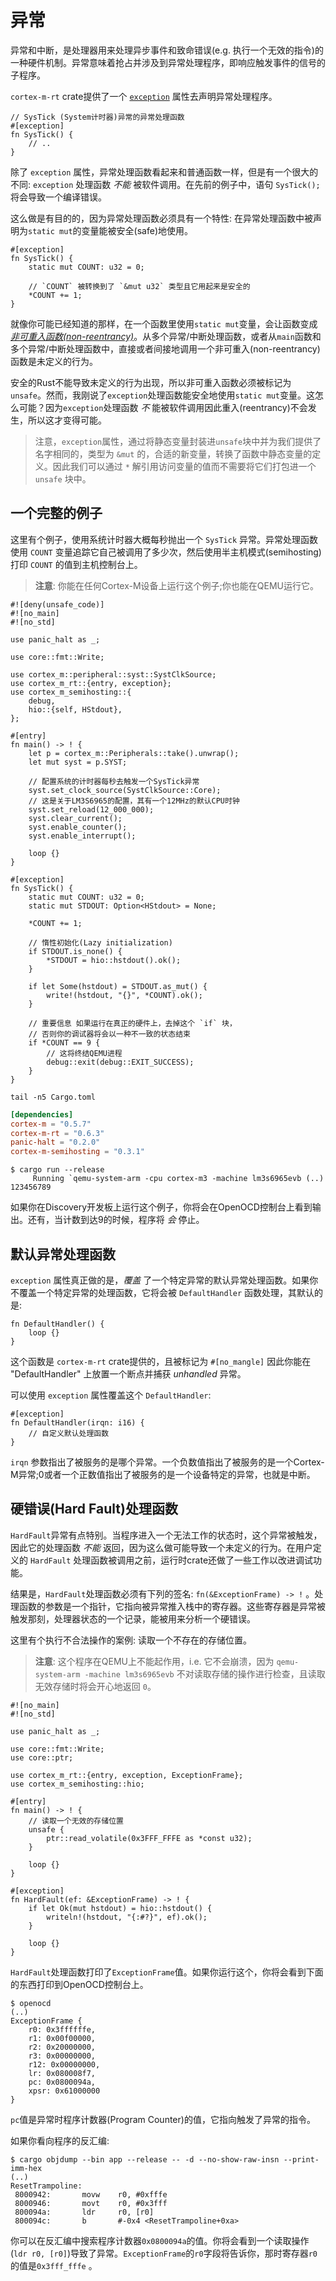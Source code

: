 # 异常

异常和中断，是处理器用来处理异步事件和致命错误(e.g. 执行一个无效的指令)的一种硬件机制。异常意味着抢占并涉及到异常处理程序，即响应触发事件的信号的子程序。

`cortex-m-rt` crate提供了一个 [`exception`] 属性去声明异常处理程序。

[`exception`]: https://docs.rs/cortex-m-rt-macros/latest/cortex_m_rt_macros/attr.exception.html

``` rust,ignore
// SysTick (System计时器)异常的异常处理函数
#[exception]
fn SysTick() {
    // ..
}
```

除了 `exception` 属性，异常处理函数看起来和普通函数一样，但是有一个很大的不同: `exception` 处理函数 *不能* 被软件调用。在先前的例子中，语句 `SysTick();` 将会导致一个编译错误。

这么做是有目的的，因为异常处理函数必须具有一个特性: 在异常处理函数中被声明为`static mut`的变量能被安全(safe)地使用。

``` rust,ignore
#[exception]
fn SysTick() {
    static mut COUNT: u32 = 0;

    // `COUNT` 被转换到了 `&mut u32` 类型且它用起来是安全的
    *COUNT += 1;
}
```

就像你可能已经知道的那样，在一个函数里使用`static mut`变量，会让函数变成[*非可重入函数(non-reentrancy)*](https://en.wikipedia.org/wiki/Reentrancy_(computing))。从多个异常/中断处理函数，或者从`main`函数和多个异常/中断处理函数中，直接或者间接地调用一个非可重入(non-reentrancy)函数是未定义的行为。

安全的Rust不能导致未定义的行为出现，所以非可重入函数必须被标记为 `unsafe`。然而，我刚说了`exception`处理函数能安全地使用`static mut`变量。这怎么可能？因为`exception`处理函数 *不* 能被软件调用因此重入(reentrancy)不会发生，所以这才变得可能。

> 注意，`exception`属性，通过将静态变量封装进`unsafe`块中并为我们提供了名字相同的，类型为 `&mut` 的，合适的新变量，转换了函数中静态变量的定义。因此我们可以通过 `*` 解引用访问变量的值而不需要将它们打包进一个 `unsafe` 块中。

## 一个完整的例子

这里有个例子，使用系统计时器大概每秒抛出一个 `SysTick` 异常。异常处理函数使用 `COUNT` 变量追踪它自己被调用了多少次，然后使用半主机模式(semihosting)打印 `COUNT` 的值到主机控制台上。

> **注意**: 你能在任何Cortex-M设备上运行这个例子;你也能在QEMU运行它。

```rust,ignore
#![deny(unsafe_code)]
#![no_main]
#![no_std]

use panic_halt as _;

use core::fmt::Write;

use cortex_m::peripheral::syst::SystClkSource;
use cortex_m_rt::{entry, exception};
use cortex_m_semihosting::{
    debug,
    hio::{self, HStdout},
};

#[entry]
fn main() -> ! {
    let p = cortex_m::Peripherals::take().unwrap();
    let mut syst = p.SYST;

    // 配置系统的计时器每秒去触发一个SysTick异常
    syst.set_clock_source(SystClkSource::Core);
    // 这是关于LM3S6965的配置，其有一个12MHz的默认CPU时钟
    syst.set_reload(12_000_000);
    syst.clear_current();
    syst.enable_counter();
    syst.enable_interrupt();

    loop {}
}

#[exception]
fn SysTick() {
    static mut COUNT: u32 = 0;
    static mut STDOUT: Option<HStdout> = None;

    *COUNT += 1;

    // 惰性初始化(Lazy initialization)
    if STDOUT.is_none() {
        *STDOUT = hio::hstdout().ok();
    }

    if let Some(hstdout) = STDOUT.as_mut() {
        write!(hstdout, "{}", *COUNT).ok();
    }

    // 重要信息 如果运行在真正的硬件上，去掉这个 `if` 块，
    // 否则你的调试器将会以一种不一致的状态结束
    if *COUNT == 9 {
        // 这将终结QEMU进程
        debug::exit(debug::EXIT_SUCCESS);
    }
}
```

``` console
tail -n5 Cargo.toml
```

``` toml
[dependencies]
cortex-m = "0.5.7"
cortex-m-rt = "0.6.3"
panic-halt = "0.2.0"
cortex-m-semihosting = "0.3.1"
```

``` text
$ cargo run --release
     Running `qemu-system-arm -cpu cortex-m3 -machine lm3s6965evb (..)
123456789
```

如果你在Discovery开发板上运行这个例子，你将会在OpenOCD控制台上看到输出。还有，当计数到达9的时候，程序将 *会* 停止。

## 默认异常处理函数

`exception` 属性真正做的是，*覆盖* 了一个特定异常的默认异常处理函数。如果你不覆盖一个特定异常的处理函数，它将会被 `DefaultHandler` 函数处理，其默认的是:

``` rust,ignore
fn DefaultHandler() {
    loop {}
}
```

这个函数是 `cortex-m-rt` crate提供的，且被标记为 `#[no_mangle]` 因此你能在 "DefaultHandler" 上放置一个断点并捕获 *unhandled* 异常。 

可以使用 `exception` 属性覆盖这个 `DefaultHandler`:

``` rust,ignore
#[exception]
fn DefaultHandler(irqn: i16) {
    // 自定义默认处理函数
}
```

`irqn` 参数指出了被服务的是哪个异常。一个负数值指出了被服务的是一个Cortex-M异常;0或者一个正数值指出了被服务的是一个设备特定的异常，也就是中断。

## 硬错误(Hard Fault)处理函数

`HardFault`异常有点特别。当程序进入一个无法工作的状态时，这个异常被触发，因此它的处理函数 *不能* 返回，因为这么做可能导致一个未定义的行为。在用户定义的 `HardFault` 处理函数被调用之前，运行时crate还做了一些工作以改进调试功能。

结果是，`HardFault`处理函数必须有下列的签名: `fn(&ExceptionFrame) -> !` 。处理函数的参数是一个指针，它指向被异常推入栈中的寄存器。这些寄存器是异常被触发那刻，处理器状态的一个记录，能被用来分析一个硬错误。

这里有个执行不合法操作的案例: 读取一个不存在的存储位置。

> **注意**: 这个程序在QEMU上不能起作用，i.e. 它不会崩溃，因为 `qemu-system-arm -machine lm3s6965evb` 不对读取存储的操作进行检查，且读取无效存储时将会开心地返回 `0`。

```rust,ignore
#![no_main]
#![no_std]

use panic_halt as _;

use core::fmt::Write;
use core::ptr;

use cortex_m_rt::{entry, exception, ExceptionFrame};
use cortex_m_semihosting::hio;

#[entry]
fn main() -> ! {
    // 读取一个无效的存储位置
    unsafe {
        ptr::read_volatile(0x3FFF_FFFE as *const u32);
    }

    loop {}
}

#[exception]
fn HardFault(ef: &ExceptionFrame) -> ! {
    if let Ok(mut hstdout) = hio::hstdout() {
        writeln!(hstdout, "{:#?}", ef).ok();
    }

    loop {}
}
```

`HardFault`处理函数打印了`ExceptionFrame`值。如果你运行这个，你将会看到下面的东西打印到OpenOCD控制台上。

``` text
$ openocd
(..)
ExceptionFrame {
    r0: 0x3ffffffe,
    r1: 0x00f00000,
    r2: 0x20000000,
    r3: 0x00000000,
    r12: 0x00000000,
    lr: 0x080008f7,
    pc: 0x0800094a,
    xpsr: 0x61000000
}
```

`pc`值是异常时程序计数器(Program Counter)的值，它指向触发了异常的指令。

如果你看向程序的反汇编:

``` text
$ cargo objdump --bin app --release -- -d --no-show-raw-insn --print-imm-hex
(..)
ResetTrampoline:
 8000942:       movw    r0, #0xfffe
 8000946:       movt    r0, #0x3fff
 800094a:       ldr     r0, [r0]
 800094c:       b       #-0x4 <ResetTrampoline+0xa>
```

你可以在反汇编中搜索程序计数器`0x0800094a`的值。你将会看到一个读取操作(`ldr r0, [r0]`)导致了异常。`ExceptionFrame`的`r0`字段将告诉你，那时寄存器`r0`的值是`0x3fff_fffe` 。
